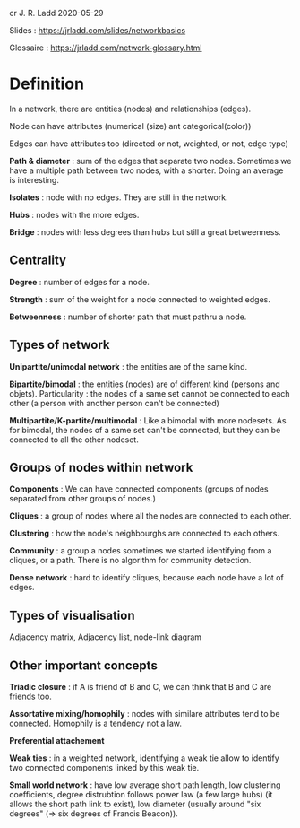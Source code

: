 cr J. R. Ladd 2020-05-29

Slides : https://jrladd.com/slides/networkbasics

Glossaire : https://jrladd.com/network-glossary.html

# Definition

In a network, there are entities (nodes) and relationships (edges).

Node can have attributes (numerical (size) ant categorical(color))

Edges can have attributes too (directed or not, weighted, or not, edge type)

**Path & diameter** : sum of the edges that separate two nodes. Sometimes we have a multiple path between two nodes, with a shorter. Doing an average is interesting. 

**Isolates** : node with no edges. They are still in the network.

**Hubs** : nodes with the more edges.

**Bridge** : nodes with less degrees than hubs but still a great betweenness.

## **Centrality**

**Degree** : number of edges for a node.

**Strength** : sum of the weight for a node connected to weighted edges.

**Betweenness** : number of shorter path that must pathru a node.

## Types of network

**Unipartite/unimodal network** : the entities are of the same kind. 

**Bipartite/bimodal** : the entities (nodes) are of different kind (persons and objets). Particularity : the nodes of a same set cannot be connected to each other (a person with another person can't be connected)

**Multipartite/K-partite/multimodal** : Like a bimodal with more nodesets. As for bimodal, the nodes of a same set can't be connected, but they can be connected to all the other nodeset. 



## Groups of nodes within network

**Components** : We can have connected components (groups of nodes separated from other groups of nodes.)

**Cliques** : a group of nodes where all the nodes are connected to each other.

**Clustering** : how the node's neighbourghs are connected to each others. 

**Community** : a group a nodes sometimes we started identifying from a cliques, or a path. There is no algorithm for community detection.

**Dense network** : hard to identify cliques, because each node have a lot of edges.

## Types of visualisation 

Adjacency matrix, Adjacency list, node-link diagram

## Other important concepts

**Triadic closure** : if A is friend of B and C, we can think that B and C are friends too.

**Assortative mixing/homophily** : nodes with similare attributes tend to be connected. Homophily is a tendency not a law.

**Preferential attachement**

**Weak ties** : in a weighted network, identifying a weak tie allow to identify two connected components linked by this weak tie.

**Small world network** : have low average short path length, low clustering coefficients, degree distrubtion follows power law (a few large hubs) (it allows the short path link to exist), low diameter (usually around "six degrees" (=> six degrees of Francis Beacon)).